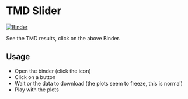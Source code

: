 # TMD Slider
[![Binder](https://mybinder.org/badge_logo.svg)](https://mybinder.org/v2/gh/BertJorissen/TmdSlider/HEAD?urlpath=voila%2Frender%2Fnotebook.ipynb)

See the TMD results, click on the above Binder.

## Usage

- Open the binder (click the icon)
- Click on a button
- Wait or the data to download (the plots seem to freeze, this is normal)
- Play with the plots
